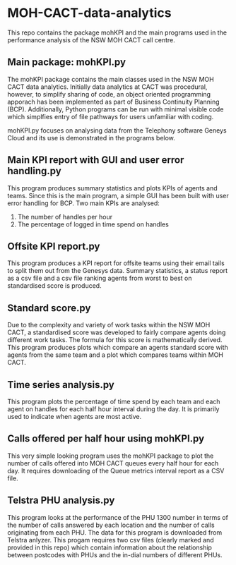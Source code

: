 # MOH-CACT-data-analytics
This repo contains the package mohKPI and the main programs used in the performance analysis of the NSW MOH CACT call centre.  


## Main package: mohKPI.py 

The mohKPI package contains the main classes used in the NSW MOH CACT data analytics.  Initially data analytics at CACT was procedural, however, to simplify sharing of code, an object oriented programming apporach has been implemented as part of Business Continuity Planning (BCP).  Additionally, Python programs can be run with minimal visible code which simplfies entry of file pathways for users unfamiliar with coding.

mohKPI.py focuses on analysing data from the Telephony software Geneys Cloud and its use is demonstrated in the programs below.

## Main KPI report with GUI and user error handling.py
This program produces summary statistics and plots KPIs of agents and teams.  Since this is the main program, a simple GUI has been built with user error handling for BCP.  Two main KPIs are analysed:
1) The number of handles per hour
2) The percentage of logged in time spend on handles

## Offsite KPI report.py
This program produces a KPI report for offsite teams using their email tails to split them out from the Genesys data.  Summary statistics, a status report as a csv file and a csv file ranking agents from worst to best on standardised score is produced.

## Standard score.py
Due to the complexity and variety of work tasks within the NSW MOH CACT, a standardised score was developed to fairly compare agents doing different work tasks.  The formula for this score is mathematically derived.  This program produces plots which compare an agents standard score with agents from the same team and a plot which compares teams within MOH CACT.  

## Time series analysis.py
This program plots the percentage of time spend by each team and each agent on handles for each half hour interval during the day.  It is primarily used to indicate when agents are most active.

## Calls offered per half hour using mohKPI.py
This very simple looking program uses the mohKPI package to plot the number of calls offered into MOH CACT queues every half hour for each day.  It requires downloading of the Queue metrics interval report as a CSV file.

## Telstra PHU analysis.py
This program looks at the performance of the PHU 1300 number in terms of the number of calls answered by each location and the number of calls originating from each PHU.  The data for this program is downloaded from Telstra anlyzer.  This progam requires two csv files (clearly marked and provided in this repo) which contain information about the relationship between postcodes with PHUs and the in-dial numbers of different PHUs.
